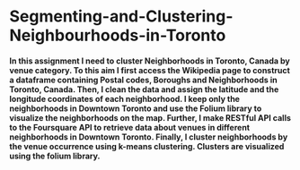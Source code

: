 # Segmenting-and-Clustering-Neighbourhoods-in-Toronto

#### In this assignment I need to cluster Neighborhoods in Toronto, Canada by venue category. To this aim I first access the Wikipedia page to construct a dataframe containing Postal codes, Boroughs and Neighborhoods in Toronto, Canada. Then, I clean the data and assign the latitude and the longitude coordinates of each neighborhood. I keep only the neighborhoods in Downtown Toronto and use the Folium library to visualize the neighborhoods on the map. Further, I make RESTful API calls to the Foursquare API to retrieve data about venues in different neighborhoods in Downtown Toronto. Finally, I cluster neighborhoods by the venue occurrence using k-means clustering. Clusters are visualized using the folium library. 
